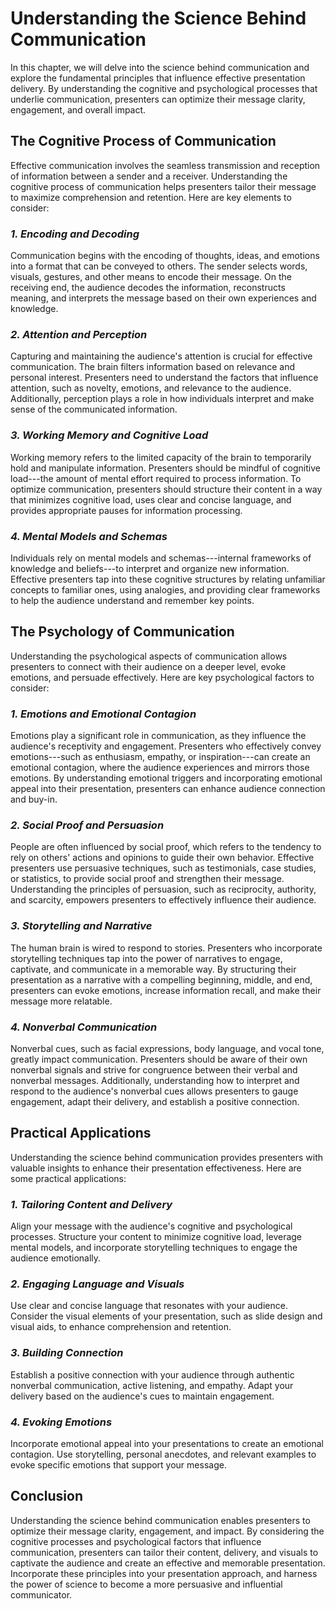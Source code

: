 Understanding the Science Behind Communication
=======================================================

In this chapter, we will delve into the science behind communication and explore the fundamental principles that influence effective presentation delivery. By understanding the cognitive and psychological processes that underlie communication, presenters can optimize their message clarity, engagement, and overall impact.

**The Cognitive Process of Communication**
------------------------------------------

Effective communication involves the seamless transmission and reception of information between a sender and a receiver. Understanding the cognitive process of communication helps presenters tailor their message to maximize comprehension and retention. Here are key elements to consider:

### *1. Encoding and Decoding*

Communication begins with the encoding of thoughts, ideas, and emotions into a format that can be conveyed to others. The sender selects words, visuals, gestures, and other means to encode their message. On the receiving end, the audience decodes the information, reconstructs meaning, and interprets the message based on their own experiences and knowledge.

### *2. Attention and Perception*

Capturing and maintaining the audience's attention is crucial for effective communication. The brain filters information based on relevance and personal interest. Presenters need to understand the factors that influence attention, such as novelty, emotions, and relevance to the audience. Additionally, perception plays a role in how individuals interpret and make sense of the communicated information.

### *3. Working Memory and Cognitive Load*

Working memory refers to the limited capacity of the brain to temporarily hold and manipulate information. Presenters should be mindful of cognitive load---the amount of mental effort required to process information. To optimize communication, presenters should structure their content in a way that minimizes cognitive load, uses clear and concise language, and provides appropriate pauses for information processing.

### *4. Mental Models and Schemas*

Individuals rely on mental models and schemas---internal frameworks of knowledge and beliefs---to interpret and organize new information. Effective presenters tap into these cognitive structures by relating unfamiliar concepts to familiar ones, using analogies, and providing clear frameworks to help the audience understand and remember key points.

**The Psychology of Communication**
-----------------------------------

Understanding the psychological aspects of communication allows presenters to connect with their audience on a deeper level, evoke emotions, and persuade effectively. Here are key psychological factors to consider:

### *1. Emotions and Emotional Contagion*

Emotions play a significant role in communication, as they influence the audience's receptivity and engagement. Presenters who effectively convey emotions---such as enthusiasm, empathy, or inspiration---can create an emotional contagion, where the audience experiences and mirrors those emotions. By understanding emotional triggers and incorporating emotional appeal into their presentation, presenters can enhance audience connection and buy-in.

### *2. Social Proof and Persuasion*

People are often influenced by social proof, which refers to the tendency to rely on others' actions and opinions to guide their own behavior. Effective presenters use persuasive techniques, such as testimonials, case studies, or statistics, to provide social proof and strengthen their message. Understanding the principles of persuasion, such as reciprocity, authority, and scarcity, empowers presenters to effectively influence their audience.

### *3. Storytelling and Narrative*

The human brain is wired to respond to stories. Presenters who incorporate storytelling techniques tap into the power of narratives to engage, captivate, and communicate in a memorable way. By structuring their presentation as a narrative with a compelling beginning, middle, and end, presenters can evoke emotions, increase information recall, and make their message more relatable.

### *4. Nonverbal Communication*

Nonverbal cues, such as facial expressions, body language, and vocal tone, greatly impact communication. Presenters should be aware of their own nonverbal signals and strive for congruence between their verbal and nonverbal messages. Additionally, understanding how to interpret and respond to the audience's nonverbal cues allows presenters to gauge engagement, adapt their delivery, and establish a positive connection.

**Practical Applications**
--------------------------

Understanding the science behind communication provides presenters with valuable insights to enhance their presentation effectiveness. Here are some practical applications:

### *1. Tailoring Content and Delivery*

Align your message with the audience's cognitive and psychological processes. Structure your content to minimize cognitive load, leverage mental models, and incorporate storytelling techniques to engage the audience emotionally.

### *2. Engaging Language and Visuals*

Use clear and concise language that resonates with your audience. Consider the visual elements of your presentation, such as slide design and visual aids, to enhance comprehension and retention.

### *3. Building Connection*

Establish a positive connection with your audience through authentic nonverbal communication, active listening, and empathy. Adapt your delivery based on the audience's cues to maintain engagement.

### *4. Evoking Emotions*

Incorporate emotional appeal into your presentations to create an emotional contagion. Use storytelling, personal anecdotes, and relevant examples to evoke specific emotions that support your message.

**Conclusion**
--------------

Understanding the science behind communication enables presenters to optimize their message clarity, engagement, and impact. By considering the cognitive processes and psychological factors that influence communication, presenters can tailor their content, delivery, and visuals to captivate the audience and create an effective and memorable presentation. Incorporate these principles into your presentation approach, and harness the power of science to become a more persuasive and influential communicator.
